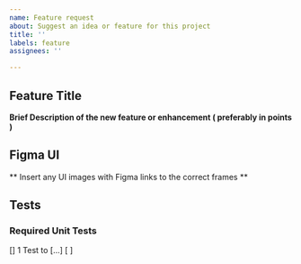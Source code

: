 ```yaml
---
name: Feature request
about: Suggest an idea or feature for this project
title: ''
labels: feature
assignees: ''

---
```


## Feature Title
**Brief Description of the new feature or enhancement ( preferably in points )**

## Figma UI 
** Insert any UI images with Figma links to the correct frames **

## Tests

### Required Unit Tests
[] 1 Test to [...]
[ ]
